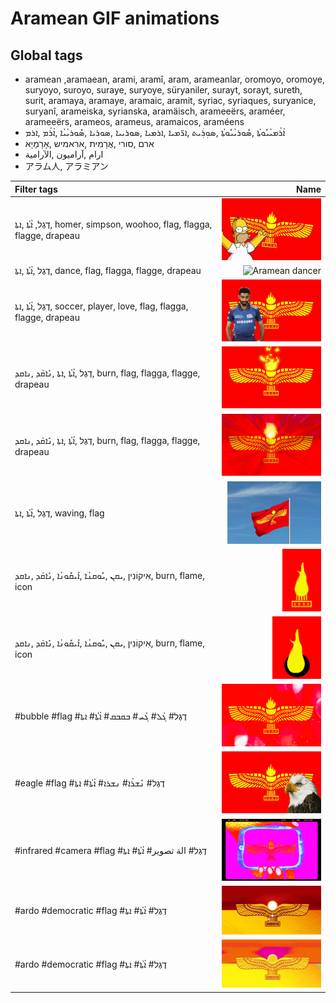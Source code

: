 # Aramean GIF animations

## Global tags

- aramean ,aramaean, arami, aramî, aram, arameanlar, oromoyo, oromoye, suryoyo, suroyo, suraye, suryoye, süryaniler, surayt, sorayt, sureth, surit, aramaya, aramaye, aramaic, aramit, syriac, syriaques, suryanice, suryanî, arameiska, syrianska, aramäisch, arameeërs, araméer, arameeërs, arameos, arameus, aramaicos, araméens
- ܐܳܪܳܡܝܳܝܽܘܬܳܐ ,ܣܽܘܪܝܳܝܽܘܬܳܐ ,ܣܘܼܪܲܝܬ ,ܐܪ̈ܡܝܐ ,ܐܪܡܝܐ ,ܣܘܪܝܝܐ ,ܣܘܪܝܐ ,ܣܽܘܪܝܳܝܳܐ ,ܐܳܪܳܡ ,ܐܪܡ
- ארם ,סורי ,אֲרָמִית ,אראמיש ,אָרָמָיָא
- ارام ,آراميون ,الآرامية
- アラム人, アラミアン

| Filter tags | Name |
| :-- | --: |
| דֶגֶל, ܐܳܬܳܐ ,ܐܬܐ, homer, simpson, woohoo, flag, flagga, flagge, drapeau | <img src="aramean-homer.gif" alt="Aramean homer flag" style="max-height: 100px"> |
| דֶגֶל ,ܐܳܬܳܐ ,ܐܬܐ, dance, flag, flagga, flagge, drapeau | <img src="aramean-dancer.gif" alt="Aramean dancer" style="max-height: 100px"> |
| דֶגֶל ,ܐܳܬܳܐ ,ܐܬܐ, soccer, player, love, flag, flagga, flagge, drapeau | <img src="aramean-soccer-love.gif" alt="Aramean flag soccer player love" style="max-height: 100px"> |
| דֶגֶל ,ܐܳܬܳܐ ,ܐܬܐ ,ܢܺܐܩܰܕ ,ܢܐܩܕ, burn, flag, flagga, flagge, drapeau | <img src="aramean-burning-flag1.gif" alt="Aramean burning flag" style="max-height: 100px"> |
| דֶגֶל ,ܐܳܬܳܐ ,ܐܬܐ ,ܢܺܐܩܰܕ ,ܢܐܩܕ, burn, flag, flagga, flagge, drapeau | <img src="aramean-burning-flag2.gif" alt="Aramean burning flag" style="max-height: 100px"> |
| דֶגֶל ,ܐܳܬܳܐ ,ܐܬܐ, waving, flag | <img src="aramean-waving-flag.gif" alt="Aramean waving flag" style="max-height: 100px"> |
| אִיקוֹנִין ,ܝܩܢ ,ܝܽܘܩܢܳܐ ,ܐܺܝܩܽܘܢܳܐ ,ܢܺܐܩܰܕ ,ܢܐܩܕ, burn, flame, icon | <img src="aramean-burning-icon1.gif" alt="Aramean butning icon" style="max-height: 100px"> |
| אִיקוֹנִין ,ܝܩܢ ,ܝܽܘܩܢܳܐ ,ܐܺܝܩܽܘܢܳܐ ,ܢܺܐܩܰܕ ,ܢܐܩܕ, burn, flame, icon | <img src="aramean-burning-icon2.gif" alt="Aramean burning icon" style="max-height: 100px"> |
| #bubble #flag #דֶגֶל# ܓܳܠ# ܓܳܚ# ܒܩܒܩ# ܐܳܬܳܐ# ܐܬܐ | <img src="aramean-bubble-flag1.gif" alt="Aramean bubble flag" style="max-height: 100px"> |
| #eagle #flag #דֶגֶל# ܢܶܫܪܳܐ# ܢܫܪܐ# ܐܳܬܳܐ# ܐܬܐ | <img src="aramean-eagle1.gif" alt="Aramean eagle" style="max-height: 100px"> |
| #infrared #camera #flag #דֶגֶל# الة تصوير# ܐܳܬܳܐ# ܐܬܐ | <img src="aramean-infrared.gif" alt="Aramean infrared flag" style="max-height: 100px"> |
| #ardo #democratic #flag #דֶגֶל# ܐܳܬܳܐ# ܐܬܐ | <img src="aramean-ardo-democratic1.gif" alt="Aramean Democratic Organization" style="max-height: 100px"> |
| #ardo #democratic #flag #דֶגֶל# ܐܳܬܳܐ# ܐܬܐ | <img src="aramean-ardo-democratic2.gif" alt="Aramean Democratic Organization" style="max-height: 100px"> |
